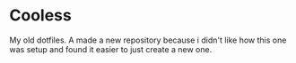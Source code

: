 # Cooless
My old dotfiles. A made a new repository because i didn't like how this one was setup and found it easier to just create a new one.
